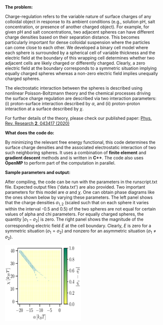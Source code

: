 **The problem:**

Charge-regulation refers to the variable nature of surface charges of any colloidal object in response to its ambient conditions (e.g., solution pH, salt concentration, or presence of another charged object). For example, for given pH and salt concentrations, two adjacent spheres can have different charge densities based on their separation distance. This becomes particularly important for dense colloidal suspension where the particles can come close to each other. We developed a binary cell model where each sphere is surrounded by a spherical cell of variable thickness and the electric field at the boundary of this wrapping cell determines whether two adjacent cells are likely charged or differently charged. Clearly, a zero electric field at the boundary corresponds to a symmetric situation implying equally charged spheres whereas a non-zero electric field implies unequally charged spheres.

The electrostatic interaction between the spheres is described using nonlinear Poisson-Boltzmann theory and the chemical processes driving the surface charge regulation are described via two interaction parameters: (i) proton-surface interaction described by $\alpha$, and (ii) proton-proton interaction at a surface described by $\chi$.

For further details of the theory, please check our published paper: [Phys. Rev. Research **2**, 043417 (2020)](https://doi.org/10.1103/PhysRevResearch.2.043417)

**What does the code do:**

By minimizing the relevant free energy functional, this code determines the surface charge densities and the associated electrostatic interaction of two such neighboring spheres. It uses a combination of **finite element** and **gradient descent** methods and is written in **C++**. The code also uses **OpenMP** to perform part of the computation in parallel. 

**Sample parameters and output:**

After compiling, the code can be run with the parameters in the runscript.txt file. Expected output files ('data.txt') are also provided. Two important parameters for this model are $\alpha$ and $\chi$. One can obtain phase diagrams like the ones shown below by varying these parameters. The left panel shows that the charge densities $\sigma_{1,2}$ (scaled such that on each sphere it varies within the interval -0.5 and 0.5) of the two spheres are not equal for certain values of alpha and chi parameters. For equally charged spheres, the quantity $|\sigma_1 - \sigma_2|$ is zero. The right panel shows the  magnitude of the corresponding electric field $E$ at the cell boundary. Clearly, $E$ is zero for a symmetric situation ($\sigma_1 = \sigma_2$) and nonzero for an asymmetric situation ($\sigma_1 \neq \sigma_2$).

<img src="Fig_sigma.png" width="250" height="250">

